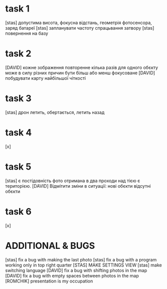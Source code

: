   # task 1
  [stas] допустима висота, фокусна відстань, геометрія фотосенсора, заряд   батареї
  [stas] запланувати частоту спрацьвання затвору
  [stas] повернення на базу
  # task 2
  [DAVID] кожне зображення повторенне кілька разів для одного обєкту може   в силу різних причин бути більш або менш фокусоване
  [DAVID] побудувати карту найбільшої чіткості
  # task 3
  [stas] дрон летить, обертається, летить назад 
  # task 4 
  [x] 
  # task 5 
  [stas] є постідовність фото отримана в два проходи над тією є   територією. 
  [DAVID] Відмітити зміни в ситуації: нові обєкти відсутні обєкти
  # task 6 
  [x]

  # ADDITIONAL & BUGS
  [stas] fix a bug with making the last photo
  [stas] fix a bug with a program working only in top right quarter 
[STAS] MAKE SETTINGS VIEW
  [stas] make switching language
  [DAVID] fix a bug with shifting photos in the map
  [DAVID] fix a bug with empty spaces between photos in the map
  [ROMCHIK] presentation is my occupation